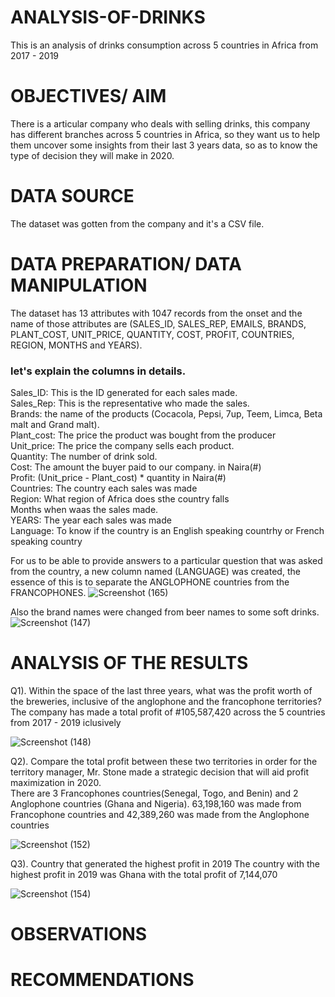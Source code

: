 # ANALYSIS-OF-DRINKS
This is an analysis of drinks consumption across 5 countries in Africa from 2017 - 2019
# OBJECTIVES/ AIM 
There is a articular company who deals with selling drinks, this company has different branches across 5 countries in Africa, so they want us to help them uncover some insights from their last 3 years data, so as to know the type of decision they will make in 2020.
# DATA SOURCE
The dataset was gotten from the company and it's a CSV file.
# DATA PREPARATION/ DATA MANIPULATION
The dataset has 13 attributes with 1047 records from the onset and the name of those attributes are (SALES_ID, SALES_REP, EMAILS, BRANDS, PLANT_COST, UNIT_PRICE, QUANTITY, COST, PROFIT, COUNTRIES, REGION, MONTHS and YEARS).

### let's explain the columns in details. 
Sales_ID: This is the ID generated for each sales made.                      
Sales_Rep: This is the representative who made the sales.                          
Brands: the name of the products (Cocacola, Pepsi, 7up, Teem, Limca, Beta malt and Grand malt).                    
Plant_cost: The price the product was bought from the producer                             
Unit_price: The price the company sells each product.                              
Quantity: The number of drink sold.                                           
Cost: The amount the buyer paid to our company.   in Naira(#)                                 
Profit: (Unit_price - Plant_cost) * quantity   in Naira(#)                                  
Countries: The country each sales was made                                                 
Region: What region of Africa does sthe country falls                                          
Months when waas the sales made.                                           
YEARS: The year each sales was made                                    
Language: To know if the country is an English speaking countrhy or French speaking country                         



For us to be able to provide answers to a particular question that was asked from the country, a new column named (LANGUAGE) was created, the essence of this is to separate the ANGLOPHONE countries from the FRANCOPHONES. 
![Screenshot (165)](https://github.com/Abu-Waqaas/ANALYSIS-OF-DRINKS/assets/106377378/c0babecb-5e35-48a5-bb23-e776f089ca80)

Also the brand names were changed from beer names to some soft drinks.
![Screenshot (147)](https://github.com/Abu-Waqaas/ANALYSIS-OF-DRINKS/assets/106377378/e3972a25-15cd-40d2-9de6-8c0a8e4d50f5)


# ANALYSIS OF THE RESULTS
Q1). Within the space of the last three years, what was the profit worth of the breweries,  inclusive of the anglophone and the francophone territories?
The company has made a total profit of #105,587,420 across the 5 countries from 2017 - 2019 iclusively

![Screenshot (148)](https://github.com/Abu-Waqaas/ANALYSIS-OF-DRINKS/assets/106377378/bebbb003-b38d-4ed3-949b-a8ba1f79de98) 

Q2). Compare the total profit between these two territories in order for the territory manager, Mr. Stone made a strategic decision that will aid profit maximization in 2020.  
There are 3 Francophones countries(Senegal, Togo, and Benin) and 2 Anglophone countries (Ghana and Nigeria).
63,198,160 was made from  Francophone countries and 42,389,260 was made from the Anglophone countries

![Screenshot (152)](https://github.com/Abu-Waqaas/ANALYSIS-OF-DRINKS/assets/106377378/00366f33-4f58-45a8-9fe0-9299a97da819)

Q3). Country that generated the highest profit in 2019
The country with the highest profit in 2019 was Ghana with the total profit of 7,144,070

![Screenshot (154)](https://github.com/Abu-Waqaas/ANALYSIS-OF-DRINKS/assets/106377378/0559594c-a102-45d2-a8ff-a14e8b9fe84a)





# OBSERVATIONS
# RECOMMENDATIONS
